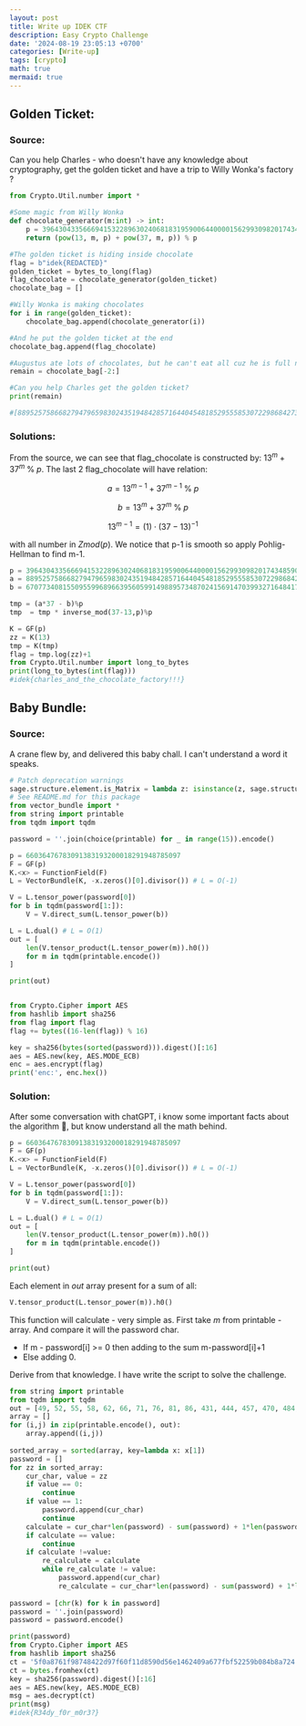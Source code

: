 ```yaml
---
layout: post
title: Write up IDEK CTF
description: Easy Crypto Challenge
date: '2024-08-19 23:05:13 +0700'
categories: [Write-up]
tags: [crypto]
math: true
mermaid: true
---
```

## Golden Ticket:
### Source:
Can you help Charles - who doesn't have any knowledge about cryptography, get the golden ticket and have a trip to Willy Wonka's factory ?

```python
from Crypto.Util.number import *

#Some magic from Willy Wonka
def chocolate_generator(m:int) -> int:
    p = 396430433566694153228963024068183195900644000015629930982017434859080008533624204265038366113052353086248115602503012179807206251960510130759852727353283868788493357310003786807
    return (pow(13, m, p) + pow(37, m, p)) % p

#The golden ticket is hiding inside chocolate
flag = b"idek{REDACTED}"
golden_ticket = bytes_to_long(flag)
flag_chocolate = chocolate_generator(golden_ticket)
chocolate_bag = []

#Willy Wonka is making chocolates
for i in range(golden_ticket):
    chocolate_bag.append(chocolate_generator(i))

#And he put the golden ticket at the end
chocolate_bag.append(flag_chocolate)

#Augustus ate lots of chocolates, but he can't eat all cuz he is full now :D
remain = chocolate_bag[-2:]

#Can you help Charles get the golden ticket?
print(remain)

#[88952575866827947965983024351948428571644045481852955585307229868427303211803239917835211249629755846575548754617810635567272526061976590304647326424871380247801316189016325247, 67077340815509559968966395605991498895734870241569147039932716484176494534953008553337442440573747593113271897771706973941604973691227887232994456813209749283078720189994152242]

```

### Solutions:
From the source, we can see that flag_chocolate is constructed by: $13^m+37^m \; \% \; p$. The last 2 flag_chocolate will have relation:

$$a = 13^{m-1} + 37^{m-1}\; \%  \;p$$

$$b = 13^{m} + 37^{m} \; \% \;  p$$


$$13^{m-1} = (1) \cdot (37-13)^{-1}$$

with all number in $Zmod(p)$. We notice that p-1 is smooth so apply Pohlig-Hellman to find m-1.

```python
p = 396430433566694153228963024068183195900644000015629930982017434859080008533624204265038366113052353086248115602503012179807206251960510130759852727353283868788493357310003786807
a = 88952575866827947965983024351948428571644045481852955585307229868427303211803239917835211249629755846575548754617810635567272526061976590304647326424871380247801316189016325247
b = 67077340815509559968966395605991498895734870241569147039932716484176494534953008553337442440573747593113271897771706973941604973691227887232994456813209749283078720189994152242

tmp = (a*37 - b)%p
tmp  = tmp * inverse_mod(37-13,p)%p

K = GF(p)
zz = K(13)
tmp = K(tmp)
flag = tmp.log(zz)+1
from Crypto.Util.number import long_to_bytes
print(long_to_bytes(int(flag)))
#idek{charles_and_the_chocolate_factory!!!}
```

## Baby Bundle:
### Source:
A crane flew by, and delivered this baby chall. I can't understand a word it speaks.
```python
# Patch deprecation warnings
sage.structure.element.is_Matrix = lambda z: isinstance(z, sage.structure.element.Matrix)
# See README.md for this package
from vector_bundle import *
from string import printable
from tqdm import tqdm

password = ''.join(choice(printable) for _ in range(15)).encode()

p = 66036476783091383193200018291948785097
F = GF(p)
K.<x> = FunctionField(F)
L = VectorBundle(K, -x.zeros()[0].divisor()) # L = O(-1)

V = L.tensor_power(password[0])
for b in tqdm(password[1:]):
    V = V.direct_sum(L.tensor_power(b))

L = L.dual() # L = O(1)
out = [
    len(V.tensor_product(L.tensor_power(m)).h0())
    for m in tqdm(printable.encode())
]

print(out)


from Crypto.Cipher import AES
from hashlib import sha256
from flag import flag
flag += bytes((16-len(flag)) % 16)

key = sha256(bytes(sorted(password))).digest()[:16]
aes = AES.new(key, AES.MODE_ECB)
enc = aes.encrypt(flag)
print('enc:', enc.hex())
```
### Solution:
After some conversation with chatGPT, i know some important facts about the algorithm 🥳, but know understand all the math behind.
```python
p = 66036476783091383193200018291948785097
F = GF(p)
K.<x> = FunctionField(F)
L = VectorBundle(K, -x.zeros()[0].divisor()) # L = O(-1)

V = L.tensor_power(password[0])
for b in tqdm(password[1:]):
    V = V.direct_sum(L.tensor_power(b))

L = L.dual() # L = O(1)
out = [
    len(V.tensor_product(L.tensor_power(m)).h0())
    for m in tqdm(printable.encode())
]

print(out)
```
Each element in $out$ array present for a sum of all:
```python
V.tensor_product(L.tensor_power(m)).h0()
```
This function will calculate - very simple as. First take $m$ from printable - array. And compare it will the password char.

* If m - password[i] >= 0 then adding to the sum m-password[i]+1
* Else adding 0.
  
Derive from that knowledge. I have write the script to solve the challenge.

```python
from string import printable
from tqdm import tqdm
out = [49, 52, 55, 58, 62, 66, 71, 76, 81, 86, 431, 444, 457, 470, 484, 498, 512, 526, 540, 554, 568, 582, 596, 610, 625, 640, 655, 670, 685, 700, 715, 730, 745, 760, 775, 790, 134, 141, 148, 155, 162, 169, 176, 184, 192, 200, 208, 216, 224, 232, 240, 248, 257, 266, 275, 284, 293, 303, 313, 323, 333, 345, 24, 25, 26, 27, 28, 29, 31, 33, 35, 37, 39, 41, 43, 45, 47, 91, 96, 101, 106, 113, 120, 127, 357, 369, 381, 393, 405, 418, 805, 820, 835, 850, 23, 0, 1, 4, 2, 3]
array = []
for (i,j) in zip(printable.encode(), out):
    array.append((i,j))
    
sorted_array = sorted(array, key=lambda x: x[1])
password = []
for zz in sorted_array:
    cur_char, value = zz
    if value == 0:
        continue
    if value == 1:
        password.append(cur_char)
        continue
    calculate = cur_char*len(password) - sum(password) + 1*len(password)
    if calculate == value:
        continue
    if calculate !=value:
        re_calculate = calculate
        while re_calculate != value:
            password.append(cur_char)
            re_calculate = cur_char*len(password) - sum(password) + 1*len(password)
            
password = [chr(k) for k in password]
password = ''.join(password)
password = password.encode()

print(password)
from Crypto.Cipher import AES
from hashlib import sha256
ct = '5f0a8761f98748422d97f60f11d8590d56e1462409a677fbf52259b084b8a724'
ct = bytes.fromhex(ct)
key = sha256(password).digest()[:16]
aes = AES.new(key, AES.MODE_ECB)
msg = aes.decrypt(ct)
print(msg)
#idek{R34dy_f0r_m0r3?}
```